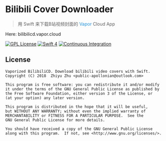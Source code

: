 # Bilibili Cover Downloader

> 用 Swift 来下载B站视频封面的 <span style="color:2196f3;">Vapor</span> Cloud App

Here: bilibilicd.vapor.cloud

[![GPL License](https://img.shields.io/github/license/apollozhu/vaporized-bilibilicd.svg)](./LICENSE)
[![Swift 4](https://img.shields.io/badge/Swift-4.0-ffac45.svg)](https://swift.org)
[![Continuous Integration](https://circleci.com/gh/apollozhu/vaporized-bilibilicd.svg?style=shield)](https://circleci.com/gh/apollozhu/vaporized-bilibilicd)

## License

    Vaporized BilibiliCD. Download bilibili video covers with Swift.
    Copyright (C) 2018  Zhiyu Zhu <public-apollonian@outlook.com>

    This program is free software: you can redistribute it and/or modify
    it under the terms of the GNU General Public License as published by
    the Free Software Foundation, either version 3 of the License, or
    (at your option) any later version.

    This program is distributed in the hope that it will be useful,
    but WITHOUT ANY WARRANTY; without even the implied warranty of
    MERCHANTABILITY or FITNESS FOR A PARTICULAR PURPOSE.  See the
    GNU General Public License for more details.

    You should have received a copy of the GNU General Public License
    along with this program.  If not, see <http://www.gnu.org/licenses/>.
